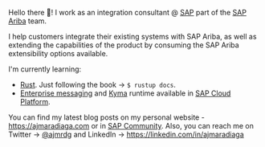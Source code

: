 Hello there 👋! I work as an integration consultant @ [SAP](https://sap.com) part of the [SAP Ariba](https://www.ariba.com/) team. 

I help customers integrate their existing systems with SAP Ariba, as well as extending the capabilities of the product by consuming the SAP Ariba extensibility options available.

I'm currently learning:
- [Rust](https://www.rust-lang.org/). Just following the book -> `$ rustup docs`.
- [Enterprise messaging](https://help.sap.com/viewer/product/SAP_ENTERPRISE_MESSAGING/Cloud/en-US) and [Kyma](https://github.com/kyma-project/kyma) runtime available in [SAP Cloud Platform](https://www.sap.com/products/cloud-platform.html).

You can find my latest blog posts on my personal website - https://ajmaradiaga.com or in [SAP Community](https://people.sap.com/ajmaradiaga#content:blogposts). Also, you can reach me on Twitter -> [@ajmrdg](https://twitter.com/ajmrdg) and LinkedIn -> https://linkedin.com/in/ajmaradiaga

<!--
**ajmaradiaga/ajmaradiaga** is a ✨ _special_ ✨ repository because its `README.md` (this file) appears on your GitHub profile.

Here are some ideas to get you started:

- 🔭 I’m currently working on ...
- 🌱 I’m currently learning ...
- 👯 I’m looking to collaborate on ...
- 🤔 I’m looking for help with ...
- 💬 Ask me about ...
- 📫 How to reach me: ...
- 😄 Pronouns: ...
- ⚡ Fun fact: ...
-->


